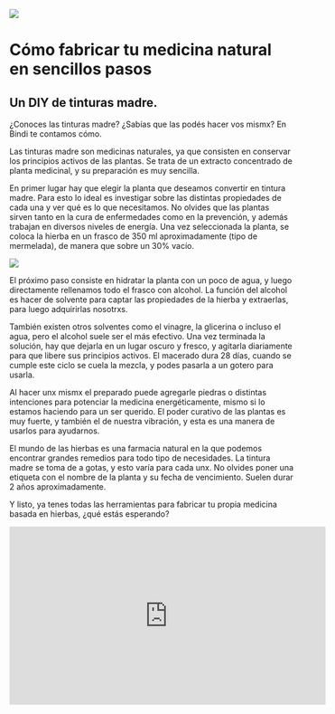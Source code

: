 ![][banner]

# Cómo fabricar tu medicina natural en sencillos pasos

## Un DIY de tinturas madre.

¿Conoces las tinturas madre? ¿Sabías que las podés hacer vos mismx? En Bindi te contamos cómo.

Las tinturas madre son medicinas naturales, ya que consisten en conservar los principios activos de las plantas. Se trata de un extracto concentrado de planta medicinal, y su preparación es muy sencilla.

En primer lugar hay que elegir la planta que deseamos convertir en tintura madre. Para esto lo ideal es investigar sobre las distintas propiedades de cada una y ver qué es lo que necesitamos. No olvides que las plantas sirven tanto en la cura de enfermedades como en la prevención, y además trabajan en diversos niveles de energía. Una vez seleccionada la planta, se coloca la hierba en un frasco de 350 ml aproximadamente (tipo de mermelada), de manera que sobre un 30% vacío.

![][ilustracion]

El próximo paso consiste en hidratar la planta con un poco de agua, y luego directamente rellenamos todo el frasco con alcohol. La función del alcohol es hacer de solvente para captar las propiedades de la hierba y extraerlas, para luego adquirirlas nosotrxs.

También existen otros solventes como el vinagre, la glicerina o incluso el agua, pero el alcohol suele ser el más efectivo.
Una vez terminada la solución, hay que dejarla en un lugar oscuro y fresco, y agitarla diariamente para que libere sus principios activos.
El macerado dura 28 días, cuando se cumple este ciclo se cuela la mezcla, y podes pasarla a un gotero para usarla.

Al hacer unx mismx el preparado puede agregarle piedras o distintas intenciones para potenciar la medicina energéticamente, mismo si lo estamos haciendo para un ser querido. El poder curativo de las plantas es muy fuerte, y también el de nuestra vibración, y esta es una manera de usarlos para ayudarnos.

El mundo de las hierbas es una farmacia natural en la que podemos encontrar grandes remedios para todo tipo de necesidades. La tintura madre se toma de a gotas, y esto varía para cada unx.
No olvides poner una etiqueta con el nombre de la planta y su fecha de vencimiento. Suelen durar 2 años aproximadamente.

Y listo, ya tenes todas las herramientas para fabricar tu propia medicina basada en hierbas, ¿qué estás esperando?

<iframe width="560" height="315" src="https://www.youtube.com/embed/blGjLZTr7NM" title="YouTube video player" frameborder="0" allow="accelerometer; autoplay; clipboard-write; encrypted-media; gyroscope; picture-in-picture; web-share" allowfullscreen></iframe>

[banner]: noticia01_banner.jpg
[ilustracion]: noticia01_ilustracion.jpg
